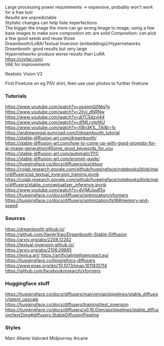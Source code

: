 Large processing power requirements  -> expensive, probably won't work for a free tool  
Results are unpredictable  
  Stylistic changes can help hide imperfections  
The bigger the image the more can go wrong
  Image to image, using a few base images to make sure composition etc are solid
  Composition: can pick a few good seeds and reuse those  
 Dreambooth/LoRA/Textual Inversion (embeddings)/Hypernetworks  
  Dreambooth: good results but very large  
  Hypernetworks produce worse results than LoRA  
  https://civitai.com/  
 VAE for improvements
  
 Realistic Vision V2
 
 First Finetune on eg PSV shirt, then use user photos to further finetune

### Tutorials
https://www.youtube.com/watch?v=usgqmQ0Mq7g  
https://www.youtube.com/watch?v=2ityl_dNRNw  
https://www.youtube.com/watch?v=dl7CSdzvl44  
https://www.youtube.com/watch?v=dfMLrytpfAU  
https://www.youtube.com/watch?v=XBn3K1L_TAI&t=1s  
https://andrewongai.gumroad.com/l/dreambooth_tutorial  
https://stable-diffusion-art.com/dreambooth/  
https://stable-diffusion-art.com/how-to-come-up-with-good-prompts-for-ai-image-generation/#Some_good_keywords_for_you  
https://stable-diffusion-art.com/automatic1111/  
https://stable-diffusion-art.com/prompt-guide/  
https://huggingface.co/docs/diffusers/quicktour
https://colab.research.google.com/github/huggingface/notebooks/blob/main/diffusers/sd_textual_inversion_training.ipynb
https://colab.research.google.com/github/huggingface/notebooks/blob/main/diffusers/stable_conceptualizer_inference.ipynb
https://www.youtube.com/watch?v=dVjMiJsuR5o
https://huggingface.co/docs/diffusers/optimization/xformers
https://huggingface.co/docs/diffusers/optimization/fp16#memory-and-speed

### Sources
https://dreambooth.github.io/  
https://github.com/XavierXiao/Dreambooth-Stable-Diffusion  
https://arxiv.org/abs/2208.12242  
https://textual-inversion.github.io/  
https://arxiv.org/abs/2106.09685  
https://lexica.art/
https://artificialintelligenceact.eu/
https://huggingface.co/blog/ethics-diffusers
https://www.pnas.org/doi/10.1073/pnas.1611835114
https://github.com/facebookresearch/xformers

### Huggingface stuff
https://huggingface.co/docs/diffusers/main/en/api/pipelines/stable_diffusion/latent_upscale
https://huggingface.co/docs/diffusers/training/text_inversion
https://huggingface.co/docs/diffusers/v0.16.0/en/api/pipelines/stable_diffusion/text2img#diffusers.StableDiffusionPipeline

### Styles
Marc Allante
Valorant
Midjourney
Arcane
